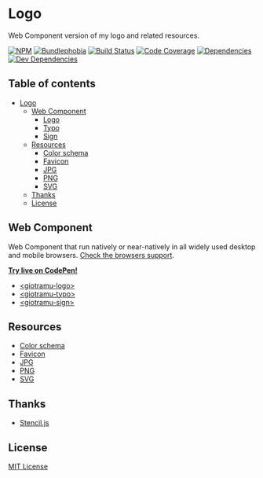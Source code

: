 # Logo

Web Component version of my logo and related resources.

[![NPM][npm-img]][npm-url]
[![Bundlephobia][bundlephobia-img]][bundlephobia-url]
[![Build Status][ci-img]][ci-url]
[![Code Coverage][coverage-img]][coverage-url]
[![Dependencies][deps-img]][deps-url]
[![Dev Dependencies][devdeps-img]][devdeps-url]

## Table of contents

- [Logo](#logo)
  - [Web Component](#web-component)
    - [Logo][webc-logo-url]
    - [Typo][webc-typo-url]
    - [Sign][webc-sign-url]
  - [Resources](#resources)
    - [Color schema][color-schema-url]
    - [Favicon][logo-favicon-url]
    - [JPG][logo-jpg-url]
    - [PNG][logo-png-url]
    - [SVG][logo-svg-url]
  - [Thanks](#thanks)
  - [License](#license)

## Web Component

Web Component that run natively or near-natively in all widely used desktop and mobile browsers. [Check the browsers support](./docs/browsers-support.md).

**[Try live on CodePen!](https://codepen.io/giotramu/full/xxGBBVm)**

- [\<giotramu-logo>][webc-logo-url]
- [\<giotramu-typo>][webc-typo-url]
- [\<giotramu-sign>][webc-sign-url]

## Resources

- [Color schema][color-schema-url]
- [Favicon][logo-favicon-url]
- [JPG][logo-jpg-url]
- [PNG][logo-png-url]
- [SVG][logo-svg-url]

## Thanks

- [Stencil.js][stenciljs-url]

## License

[MIT License](./LICENSE)

<!---
  L I N K S
-->

[bundlephobia-url]: https://bundlephobia.com/result?p=@giotramu/logo
[ci-url]: https://github.com/giotramu/logo/actions
[color-schema-url]: ./docs/color-schema.md
[coverage-url]: https://coveralls.io/github/giotramu/logo
[deps-url]: https://david-dm.org/giotramu/logo
[devdeps-url]: https://david-dm.org/giotramu/logo?type=dev
[logo-favicon-url]: ./resources/favicon
[logo-jpg-url]: ./resources/jpeg
[logo-png-url]: ./resources/png
[logo-svg-url]: ./resources/svg
[npm-url]: https://www.npmjs.com/package/@giotramu/logo
[stenciljs-url]: https://stenciljs.com
[webc-logo-url]: ./docs/logo.md
[webc-sign-url]: ./docs/sign.md
[webc-typo-url]: ./docs/typo.md

<!---
  B A D G E S
-->

[bundlephobia-img]: https://badgen.net/bundlephobia/minzip/@giotramu/logo
[ci-img]: https://github.com/giotramu/logo/workflows/test%20+%20build/badge.svg?branch=master
[coverage-img]: https://badgen.net/coveralls/c/github/giotramu/logo/master
[deps-img]: https://badgen.net/david/dep/giotramu/logo
[devdeps-img]: https://badgen.net/david/dev/giotramu/logo
[npm-img]: https://badgen.net/npm/v/@giotramu/logo?label=npm%20package
